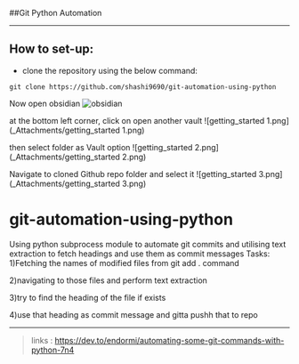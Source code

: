 
##Git Python Automation
***
## How to set-up:
- clone the repository using the below command:
 ~~~shell
 git clone https://github.com/shashi9690/git-automation-using-python
 ~~~

Now open obsidian ![obsidian](_Attachments/obsidian.bmp)

at the bottom left corner, click on open another vault ![getting_started 1.png](_Attachments/getting_started 1.png)

 then select folder as Vault option  ![getting_started 2.png](_Attachments/getting_started 2.png)

Navigate to cloned Github repo folder and select it  ![getting_started 3.png](_Attachments/getting_started 3.png)

# git-automation-using-python
Using python subprocess module to automate git commits and utilising text extraction to fetch headings and use them as commit messages
Tasks:
1)Fetching the names of modified files from git add . command

2)navigating to those files and perform text extraction 

3)try to find the heading of the file if exists 

4)use that heading as commit message and gitta pushh that to repo

***
>links : https://dev.to/endormi/automating-some-git-commands-with-python-7n4

